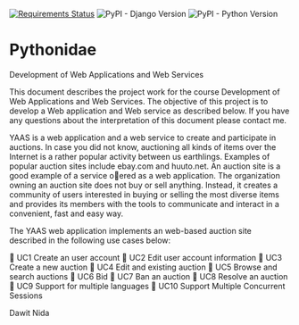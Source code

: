 [![Requirements Status](https://requires.io/github/dawitnida/Pythonidae/requirements.svg?branch=master)](https://requires.io/github/dawitnida/Pythonidae/requirements/?branch=master) ![PyPI - Django Version](https://img.shields.io/pypi/djversions/djangorestframework.svg?style=plastic) 
![PyPI - Python Version](https://img.shields.io/pypi/pyversions/Django.svg)


# Pythonidae
Development of Web Applications and Web
Services

This document describes the project work for the course Development of Web Applications and Web Services.
The objective of this project is to develop a Web application and Web service as described below. If you have any
questions about the interpretation of this document please contact me.

YAAS is a web application and a web service to create and participate in auctions. In case you did not know, 
auctioning all kinds of items over the Internet is a rather popular activity between us earthlings.
Examples of popular auction sites include ebay.com and huuto.net. An auction site is a good example of
a service oered as a web application. The organization owning an auction site does not buy or sell anything.
Instead, it creates a community of users interested in buying or selling the most diverse items and provides
its members with the tools to communicate and interact in a convenient, fast and easy way. 

The YAAS web application implements an web-based auction site described in the following use cases below:

 UC1 Create an user account
 UC2 Edit user account information
 UC3 Create a new auction
 UC4 Edit and existing auction
 UC5 Browse and search auctions
 UC6 Bid
 UC7 Ban an auction
 UC8 Resolve an auction
 UC9 Support for multiple languages
 UC10 Support Multiple Concurrent Sessions

Dawit Nida
